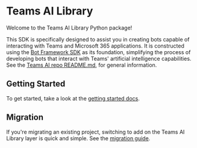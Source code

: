 # Teams AI Library

Welcome to the Teams AI Library Python package! 

This SDK is specifically designed to assist you in creating bots capable of interacting with Teams and Microsoft 365 applications. It is constructed using the [Bot Framework SDK](https://github.com/microsoft/botbuilder-python) as its foundation, simplifying the process of developing bots that interact with Teams' artificial intelligence capabilities. See the [Teams AI repo README.md](https://github.com/microsoft/teams-ai), for general information.

## Getting Started

To get started, take a look at the [getting started docs](https://github.com/microsoft/teams-ai/blob/main/getting-started/README.md).

## Migration

If you're migrating an existing project, switching to add on the Teams AI Library layer is quick and simple. See the [migration guide](https://github.com/microsoft/teams-ai/blob/main/getting-started/MIGRATION/PYTHON.md).
